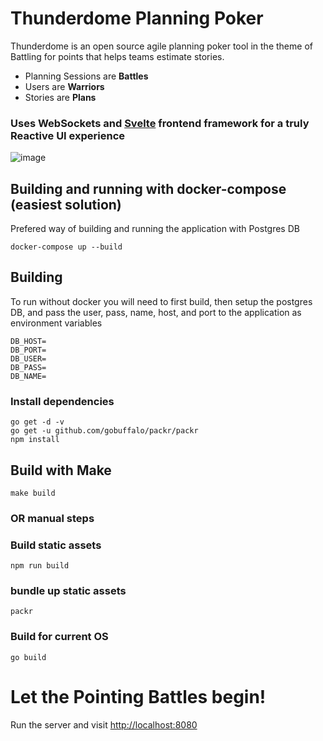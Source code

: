 # Thunderdome Planning Poker

Thunderdome is an open source agile planning poker tool in the theme of Battling for points that helps teams estimate stories.

- Planning Sessions are **Battles**
- Users are **Warriors**
- Stories are **Plans**

### **Uses WebSockets and [Svelte](https://svelte.dev/) frontend framework for a truly Reactive UI experience**

![image](https://user-images.githubusercontent.com/846933/58061038-58d62d00-7b42-11e9-9679-ebd297a51c05.png)


## Building and running with docker-compose (easiest solution)

Prefered way of building and running the application with Postgres DB

```
docker-compose up --build
```

## Building

To run without docker you will need to first build, then setup the postgres DB,
and pass the user, pass, name, host, and port to the application as environment variables

```
DB_HOST=
DB_PORT=
DB_USER=
DB_PASS=
DB_NAME=
```

### Install dependencies
```
go get -d -v
go get -u github.com/gobuffalo/packr/packr
npm install
```

## Build with Make
```
make build
```
### OR manual steps

### Build static assets
```
npm run build
```

### bundle up static assets
```
packr
```

### Build for current OS
```
go build
```

# Let the Pointing Battles begin!

Run the server and visit [http://localhost:8080](http://localhost:8080)